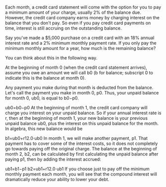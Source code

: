 Each month, a credit card statement will come with the option for you to pay a
minimum amount of your charge, usually 2% of the balance due. However, the
credit card company earns money by charging interest on the balance that you
don't pay. So even if you pay credit card payments on time, interest is still
accruing on the outstanding balance.

Say you've made a $5,000 purchase on a credit card with an 18% annual interest
rate and a 2% minimum monthly payment rate. If you only pay the minimum monthly
amount for a year, how much is the remaining balance?

You can think about this in the following way.

At the beginning of month 0 (when the credit card statement arrives), assume
you owe an amount we will call b0 (b for balance; subscript 0 to indicate this
is the balance at month 0).

Any payment you make during that month is deducted from the balance. Let's call
the payment you make in month 0, p0. Thus, your unpaid balance for month 0,
ub0, is equal to b0−p0.

ub0=b0−p0
At the beginning of month 1, the credit card company will charge you interest
on your unpaid balance. So if your annual interest rate is r, then at the
beginning of month 1, your new balance is your previous unpaid balance ub0,
plus the interest on this unpaid balance for the month. In algebra, this new
balance would be

b1=ub0+r12.0⋅ub0
In month 1, we will make another payment, p1. That payment has to cover some of
the interest costs, so it does not completely go towards paying off the
original charge. The balance at the beginning of month 2, b2, can be calculated
by first calculating the unpaid balance after paying p1, then by adding the
interest accrued:

ub1=b1−p1
b2=ub1+r12.0⋅ub1
If you choose just to pay off the minimum monthly payment each month, you will
see that the compound interest will dramatically reduce your ability to lower
your debt.
